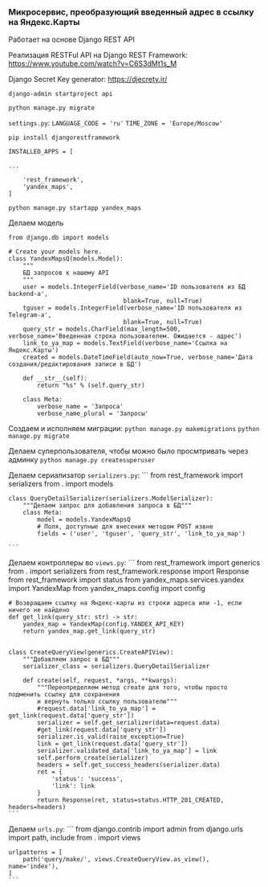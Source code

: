 ### Микросервис, преобразующий введенный адрес в ссылку на Яндекс.Карты

Работает на основе Django REST API

Реализация RESTFul API на Django REST Framework: https://www.youtube.com/watch?v=C6S3dMt1s_M

Django Secret Key generator: https://djecrety.ir/

`django-admin startproject api`

`python manage.py migrate`

`settings.py`: `LANGUAGE_CODE = 'ru'`
`TIME_ZONE = 'Europe/Moscow'`
                
`pip install djangorestframework`

    INSTALLED_APPS = [
    
    ...
        
        'rest_framework',
        'yandex_maps',
    ]
                    
`python manage.py startapp yandex_maps`

Делаем модель
```
from django.db import models

# Create your models here.
class YandexMapsQ(models.Model):
    """
    БД запросов к нашему API
    """
    user = models.IntegerField(verbose_name='ID пользователя из БД backend-а',
                                blank=True, null=True)
    tguser = models.IntegerField(verbose_name='ID пользователя из Telegram-а',
                                blank=True, null=True)
    query_str = models.CharField(max_length=500, verbose_name='Введенная строка пользователем. Ожидается - адрес')
    link_to_ya_map = models.TextField(verbose_name='Ссылка на Яндекс.Карты')
    created = models.DateTimeField(auto_now=True, verbose_name='Дата создания/редактирования записи в БД')

    def __str__(self):
        return "%s" % (self.query_str)

    class Meta:
        verbose_name = 'Запроса'
        verbose_name_plural = 'Запросы'
```

Создаем и исполняем миграции: 
`python manage.py makemigrations`
`python manage.py migrate`

Делаем суперпользователя, чтобы можно было просмтривать через админку
`python manage.py createsuperuser`


Делаем сериализатор `serializers.py`:
    ```
    from rest_framework import serializers
    from . import models


    class QueryDetailSerializer(serializers.ModelSerializer):
        """Делаем запрос для добавления запроса в БД"""
        class Meta:
            model = models.YandexMapsQ
            # Поля, доступные для внесения методом POST извне
            fields = ('user', 'tguser', 'query_str', 'link_to_ya_map')

    ```
    
Делаем контроллеры во `views.py`:
    ```
    from rest_framework import generics
    from . import serializers
    from rest_framework.response import Response
    from rest_framework import status
    from yandex_maps.services.yandex import YandexMap
    from yandex_maps.config import config
    
    
    # Возвращаем ссылку на Яндекс-карты из строки адреса или -1, если ничего не найдено
    def get_link(query_str: str) -> str:
        yandex_map = YandexMap(config.YANDEX_API_KEY)
        return yandex_map.get_link(query_str)
    
    
    class CreateQueryView(generics.CreateAPIView):
        """Добавляем запрос в БД"""
        serializer_class = serializers.QueryDetailSerializer
    
        def create(self, request, *args, **kwargs):
            """Переопределяем метод create для того, чтобы просто подменить ссылку для сохранения
            и вернуть только ссылку пользователю"""
            #request.data['link_to_ya_map'] = get_link(request.data['query_str'])
            serializer = self.get_serializer(data=request.data)
            #get_link(request.data['query_str'])
            serializer.is_valid(raise_exception=True)
            link = get_link(request.data['query_str'])
            serializer.validated_data['link_to_ya_map'] = link
            self.perform_create(serializer)
            headers = self.get_success_headers(serializer.data)
            ret = {
                'status': 'success',
                'link': link
            }
            return Response(ret, status=status.HTTP_201_CREATED, headers=headers)
    ```
    
    
Делаем `urls.py`:
    ```
    from django.contrib import admin
    from django.urls import path, include
    from . import views
    
    
    urlpatterns = [
        path('query/make/', views.CreateQueryView.as_view(), name='index'),
    ]
    ```